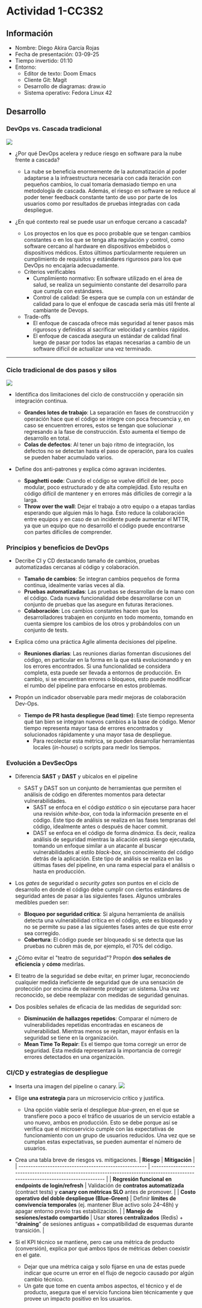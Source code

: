 # Actividad 1-CC3S2

## Información

- Nombre: Diego Akira García Rojas
- Fecha de presentación: 03-09-25
- Tiempo invertido: 01:10
- Entorno:
  - Editor de texto: Doom Emacs
  - Cliente Git: Magit
  - Desarrollo de diagramas: draw.io
  - Sistema operativo: Fedora Linux 42

## Desarrollo

### DevOps vs. Cascada tradicional

![](./imagenes/1.png)

- ¿Por qué DevOps acelera y reduce riesgo en software para la nube frente a cascada?
  - La nube se beneficia enormemente de la automatización al poder adaptarse a la infraestructura necesaria con cada iteración con pequeños cambios, lo cual tomaría demasiado tiempo en una metodología de cascada. Además, el riesgo en software se reduce al poder tener feedback constante tanto de uso por parte de los usuarios como por resultados de pruebas integradas con cada despliegue.

- ¿En qué contexto real se puede usar un enfoque cercano a cascada?
  - Los proyectos en los que es poco probable que se tengan cambios constantes o en los que se tenga alta regulación y control, como software cercano al hardware en dispositivos embebidos o dispositivos médicos. Estos últimos particularmente requieren un cumplimiento de requisitos y estándares rigurosos para los que DevOps no encajaría adecuadamente.
  - Criterios verificables
    - Cumplimiento normativo: En software utilizado en el área de salud, se realiza un seguimiento constante del desarrollo para que cumpla con estándares.
    - Control de calidad: Se espera que se cumpla con un estándar de calidad para lo que el enfoque de cascada sería más útil frente al cambiante de Devops.
  - Trade-offs
    - El enfoque de cascada ofrece más seguridad al tener pasos más rigurosos y definidos al sacrificar velocidad y cambios rápidos.
    - El enfoque de cascada asegura un estándar de calidad final luego de pasar por todos las etapas necesarias a cambio de un software difícil de actualizar una vez terminado.

---

### Ciclo tradicional de dos pasos y silos

![](./imagenes/2.png)

- Identifica dos limitaciones del ciclo de construcción y operación sin integración continua.
  - **Grandes lotes de trabajo**: La separación en fases de construcción y operación hace que el código se integre con poca frecuencia y, en caso se encuentren errores, estos se tengan que solucionar regresando a la fase de construcción. Esto aumenta el tiempo de desarrollo en total.
  - **Colas de defectos**: Al tener un bajo ritmo de integración, los defectos no se detectan hasta el paso de operación, para los cuales se pueden haber acumulado varios.

- Define dos anti-patrones y explica cómo agravan incidentes.
  - **Spaghetti code**: Cuando el código se vuelve difícil de leer, poco modular, poco estructurado y de alta complejidad. Esto resulta en código difícil de mantener y en errores más difíciles de corregir a la larga.
  - **Throw over the wall**: Dejar el trabajo a otro equipo o a etapas tardías esperando que alguien más lo haga. Esto reduce la colaboración entre equipos y en caso de un incidente puede aumentar el MTTR, ya que un equipo que no desarrolló el código puede encontrarse con partes difíciles de comprender.

### Principios y beneficios de DevOps

- Decribe CI y CD destacando tamaño de cambios, pruebas automatizadas cercanas al código y colaboración.
  - **Tamaño de cambios**: Se integran cambios pequeños de forma continua, idealmente varias veces al día.
  - **Pruebas automatizadas**: Las pruebas se desarrollan de la mano con el código. Cada nueva funcionalidad debe desarrollarse con un conjunto de pruebas que las asegure en futuras iteraciones.
  - **Colaboración**: Los cambios constantes hacen que los desarrolladores trabajen en conjunto en todo momento, tomando en cuenta siempre los cambios de los otros y probándolos con un conjunto de tests.

- Explica cómo una práctica Agile alimenta decisiones del pipeline.
  - **Reuniones diarias**: Las reuniones diarias fomentan discusiones del código, en particular en la forma en la que está evolucionando y en los errores encontrados. Si una funcionalidad se considera completa, esta puede ser llevada a entornos de producción. En cambio, si se encuentran errores o bloqueos, esto puede modificar el rumbo del pipeline para enfocarse en estos problemas.

- Propón un indicador observable para medir mejoras de colaboración Dev-Ops.
  - **Tiempo de PR hasta despliegue (lead time)**: Este tiempo representa qué tan bien se integran nuevos cambios a la base de código. Menor tiempo representa mayor tasa de errores encontrados y solucionados rápidamente y una mayor tasa de despliegue.
    - Para recolectar esta métrica, se pueden desarrollar herramientas locales (*in-house*) o scripts para medir los tiempos.

### Evolución a DevSecOps

- Diferencia **SAST** y **DAST** y ubícalos en el pipeline
  - SAST y DAST son un conjunto de herramientas que permiten el análisis de código en diferentes momentos para detectar vulnerabilidades.
    - SAST se enfoca en el código *estático* o sin ejecutarse para hacer una revisión *white-box*, con toda la información presente en el código. Este tipo de análisis se realiza en las fases tempranas del código, idealmente antes o después de hacer commit.
    - DAST se enfoca en el código de forma *dinámica*. Es decir, realiza análisis de seguridad mientras la alicación está siengo ejecutada, tomando un enfoque similar a un atacante al buscar vulnerabilidades al estilo *black-box*, sin conocimiento del código detrás de la aplicación. Este tipo de análisis se realiza en las últimas fases del pipeline, en una rama especial para el análisis o hasta en producción.

- Los *gates* de seguridad o *security gates* son puntos en el ciclo de desarrollo en donde el código debe cumplir con ciertos estándares de seguridad antes de pasar a las siguientes fases. Algunos umbrales medibles pueden ser:
  - **Bloqueo por seguridad crítica**: Si alguna herramienta de análisis detecta una vulnerabilidad crítica en el código, este es bloqueado y no se permite su pase a las siguientes fases antes de que este error sea corregido.
  - **Cobertura**: El código puede ser bloqueado si se detecta que las pruebas no cubren más de, por ejemplo, el 70% del código.
  
-  ¿Cómo evitar el "teatro de seguridad"? Propón **dos señales de eficiencia** y **cómo** medirlas.
  - El teatro de la seguridad se debe evitar, en primer lugar, reconociendo cualquier medida ineficiente de seguridad que de una sensación de protección por encima de realmente proteger un sistema. Una vez reconocido, se debe reemplazar con medidas de seguridad genuinas.
  - Dos posibles señales de eficacia de las medidas de seguridad son:
    - **Disminución de hallazgos repetidos**: Comparar el número de vulnerabilidades repetidas encontradas en escaneos de vulnerabilidad. Mientras menos se repitan, mayor énfasis en la seguridad se tiene en la organización.
    - **Mean Time To Repair**: Es el tiempo que toma corregir un error de seguridad. Esta medida representará la importancia de corregir errores detectados en una organización.
    
### CI/CD y estrategias de despliegue

- Inserta una imagen del pipeline o canary.
![](./imagenes/3.png)

- Elige **una estrategia** para un microservicio crítico y justifica.
  - Una opción viable sería el despliegue *blue-green*, en el que se transfiere poco a poco el tráfico de usuarios de un servicio estable a uno nuevo, ambos en producción. Esto se debe porque así se verifica que el microservicio cumple con las expectativas de funcionamiento con un grupo de usuarios reducidos. Una vez que se cumplan estas expectativas, se pueden aumentar el número de usuarios.
- Crea una tabla breve de riesgos vs. mitigaciones.
| **Riesgo**                                            | **Mitigación**                                                                                                                    |
| ----------------------------------------------------- | --------------------------------------------------------------------------------------------------------------------------------- |
| **Regresión funcional en endpoints de login/refresh** | Validación de **contratos automatizada** (contract tests) y **canary con métricas SLO** antes de promover.                        |
| **Costo operativo del doble despliegue (Blue-Green)** | Definir **límites de convivencia temporales** (ej. mantener Blue activo solo 24–48h) y apagar entorno previo tras estabilización. |
| **Manejo de sesiones/estado compartido**              | Usar **stores centralizados** (Redis) + “**draining**” de sesiones antiguas + compatibilidad de esquemas durante transición.      |

- Si el KPI técnico se mantiene, pero cae una métrica de producto (conversión), explica por qué ambos tipos de métricas deben coexistir en el gate.
  - Dejar que una métrica caiga y solo fijarse en una de estas puede indicar que ocurre un error en el flujo de negocio causado por algún cambio técnico.
  - Un gate que tome en cuenta ambos aspectos, el técnico y el de producto, asegura que el servicio funciona bien técnicamente y que provee un impacto positivo en los usuarios.
